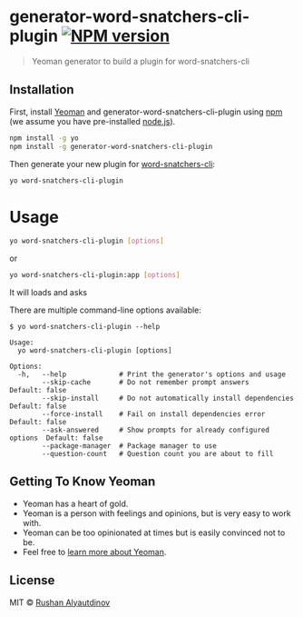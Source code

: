 # generator-word-snatchers-cli-plugin [![NPM version][npm-image]][npm-url]

> Yeoman generator to build a plugin for word-snatchers-cli

## Installation

First, install [Yeoman](http://yeoman.io) and generator-word-snatchers-cli-plugin using [npm](https://www.npmjs.com/) (we assume you have pre-installed [node.js](https://nodejs.org/)).

```bash
npm install -g yo
npm install -g generator-word-snatchers-cli-plugin
```

Then generate your new plugin for [word-snatchers-cli](https://github.com/akgondber/word-snatchers-cli):

```bash
yo word-snatchers-cli-plugin
```

# Usage

```bash
yo word-snatchers-cli-plugin [options]
```

or

```bash
yo word-snatchers-cli-plugin:app [options]
```

It will loads and asks

There are multiple command-line options available:

```
$ yo word-snatchers-cli-plugin --help

Usage:
  yo word-snatchers-cli-plugin [options]

Options:
  -h,   --help             # Print the generator's options and usage
        --skip-cache       # Do not remember prompt answers               Default: false
        --skip-install     # Do not automatically install dependencies    Default: false
        --force-install    # Fail on install dependencies error           Default: false
        --ask-answered     # Show prompts for already configured options  Default: false
        --package-manager  # Package manager to use
        --question-count   # Question count you are about to fill
```

## Getting To Know Yeoman

- Yeoman has a heart of gold.
- Yeoman is a person with feelings and opinions, but is very easy to work with.
- Yeoman can be too opinionated at times but is easily convinced not to be.
- Feel free to [learn more about Yeoman](http://yeoman.io/).

## License

MIT © [Rushan Alyautdinov](https://github.com/akgondber)

[npm-image]: https://badge.fury.io/js/generator-word-snatchers-cli-plugin.svg
[npm-url]: https://npmjs.org/package/generator-word-snatchers-cli-plugin

